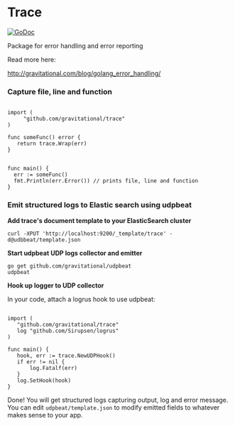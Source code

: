 # Trace

[![GoDoc](https://godoc.org/github.com/gravitational/trace?status.png)](https://godoc.org/github.com/gravitational/trace)


Package for error handling and error reporting

Read more here:

http://gravitational.com/blog/golang_error_handling/

### Capture file, line and function

```golang

import (
     "github.com/gravitational/trace"
)

func someFunc() error {
   return trace.Wrap(err)
}


func main() {
  err := someFunc()
  fmt.Println(err.Error()) // prints file, line and function
}
```

### Emit structured logs to Elastic search using udpbeat

**Add trace's document template to your ElasticSearch cluster**

```shell
curl -XPUT 'http://localhost:9200/_template/trace' -d@udbbeat/template.json
```

**Start udpbeat UDP logs collector and emitter**

```shell
go get github.com/gravitational/udpbeat
udpbeat
```

**Hook up logger to UDP collector**

In your code, attach a logrus hook to use udpbeat:

```golang

import (
   "github.com/gravitational/trace"
   log "github.com/Sirupsen/logrus"
)

func main() {
   hook, err := trace.NewUDPHook()
   if err != nil {
       log.Fatalf(err)
   }
   log.SetHook(hook)
}
```

Done! You will get structured logs capturing output, log and error message.
You can edit `udpbeat/template.json` to modify emitted fields to whatever makes sense to your app.






